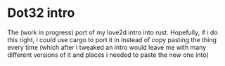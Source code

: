 # Dot32 intro

The (work in progress) port of my love2d intro into rust. Hopefully, if i do this right, i could use cargo to port it in instead of copy pasting the thing every time (which after i tweaked an intro would leave me with many different versions of it and places i needed to paste the new one into)